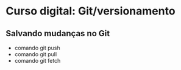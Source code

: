 # Curso digital: Git/versionamento

## Salvando mudanças no Git
* comando git push
* comando git pull
* comando git fetch

